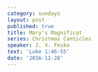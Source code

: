 ```yaml
---
category: sundays
layout: post
published: true
title: Mary's Magnificat
series: Christmas Canticles
speaker: J. V. Fesko
text: 'Luke 1:46-55'
date: '2016-11-28'
---
```


